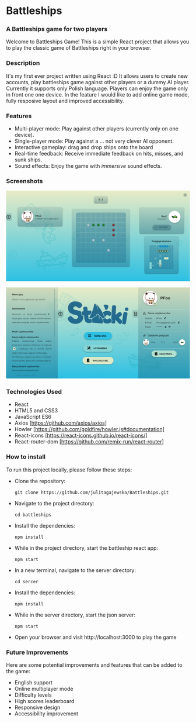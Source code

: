 # Battleships
### A Battleships game for two players
Welcome to Battleships Game! This is a simple React project that allows you to play the classic game of Battleships right in your browser.


### Description
It's my first ever project written using React :D It allows users to create new accounts, play battleships game against other players or a dummy AI player.
Currently it supports only Polish language. Players can enjoy the game only in front one one device. In the feature I would like to add online game mode, fully resposive layout and improved accessibility.


### Features
- Multi-player mode: Play against other players (currently only on one device).
- Single-player mode: Play against a ... not very clever AI opponent.
- Interactive gameplay: drag and drop ships onto the board
- Real-time feedback: Receive immediate feedback on hits, misses, and sunk ships.
- Sound effects: Enjoy the game with *immersive* sound effects.


### Screenshots
![Screenshot - battleships game](https://github.com/julitagajewska/Battleships/blob/master/src/components/assets/battleships-screenshot-1.png)

!["Screenshot - menu](https://github.com/julitagajewska/Battleships/blob/master/src/components/assets/battleships-screenshot-2.png)


### Technologies Used
- React
- HTML5 and CSS3
- JavaScript ES6
- Axios [https://github.com/axios/axios]
- Howler [https://github.com/goldfire/howler.js#documentation]
- React-icons [https://react-icons.github.io/react-icons/]
- React-router-dom [https://github.com/remix-run/react-router]


### How to install
To run this project locally, please follow these steps:
- Clone the repository:
  ```
  git clone https://github.com/julitagajewska/Battleships.git
  ```
- Navigate to the project directory:
  ```
  cd battleships
  ```
- Install the dependencies:
  ```
  npm install
  ```
- While in the project directory, start the battleship react app:
  ```
  npm start
  ```
- In a new terminal, navigate to the server directory:
  ```
  cd sercer
  ```
- Install the dependencies:
  ```
  npm install
  ```
- While in the server directory, start the json server:
  ```
  npm start
  ```
- Open your browser and visit http://localhost:3000 to play the game


### Future Improvements
Here are some potential improvements and features that can be added to the game:
- English support
- Online multiplayer mode
- Difficulty levels
- High scores leaderboard
- Responsive design
- Accessibility improvement
